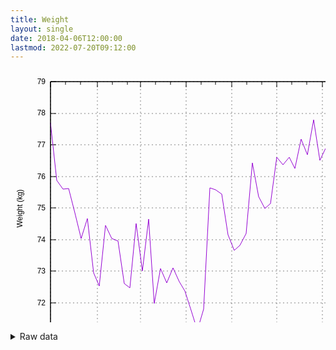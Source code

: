 ```yaml
---
title: Weight
layout: single
date: 2018-04-06T12:00:00
lastmod: 2022-07-20T09:12:00
---
```


<svg width="600" height="480" xmlns="http://www.w3.org/2000/svg"><path fill="none" d="M0 0h600v480H0z"/><path stroke="gray" stroke-dasharray="2,4" class="gridline" d="M64 422h511" fill="none" color="gray"/><g fill="none" color="#000" stroke="currentColor"><path stroke="#000" d="M64 422h9m502 0h-9"/><text transform="translate(56 426)" stroke="none" fill="#000" font-family="sans-serif" font-size="12" text-anchor="end"><tspan>71</tspan></text></g><path stroke="gray" stroke-dasharray="2,4" class="gridline" d="M64 372h511" fill="none" color="gray"/><g fill="none" color="#000" stroke="currentColor"><path stroke="#000" d="M64 372h9m502 0h-9"/><text transform="translate(56 376)" stroke="none" fill="#000" font-family="sans-serif" font-size="12" text-anchor="end"><tspan>72</tspan></text></g><path stroke="gray" stroke-dasharray="2,4" class="gridline" d="M64 321h511" fill="none" color="gray"/><g fill="none" color="#000" stroke="currentColor"><path stroke="#000" d="M64 321h9m502 0h-9"/><text transform="translate(56 325)" stroke="none" fill="#000" font-family="sans-serif" font-size="12" text-anchor="end"><tspan>73</tspan></text></g><path stroke="gray" stroke-dasharray="2,4" class="gridline" d="M64 271h511" fill="none" color="gray"/><g fill="none" color="#000" stroke="currentColor"><path stroke="#000" d="M64 271h9m502 0h-9"/><text transform="translate(56 275)" stroke="none" fill="#000" font-family="sans-serif" font-size="12" text-anchor="end"><tspan>74</tspan></text></g><path stroke="gray" stroke-dasharray="2,4" class="gridline" d="M64 220h511" fill="none" color="gray"/><g fill="none" color="#000" stroke="currentColor"><path stroke="#000" d="M64 220h9m502 0h-9"/><text transform="translate(56 224)" stroke="none" fill="#000" font-family="sans-serif" font-size="12" text-anchor="end"><tspan>75</tspan></text></g><path stroke="gray" stroke-dasharray="2,4" class="gridline" d="M64 170h511" fill="none" color="gray"/><g fill="none" color="#000" stroke="currentColor"><path stroke="#000" d="M64 170h9m502 0h-9"/><text transform="translate(56 174)" stroke="none" fill="#000" font-family="sans-serif" font-size="12" text-anchor="end"><tspan>76</tspan></text></g><path stroke="gray" stroke-dasharray="2,4" class="gridline" d="M64 119h511" fill="none" color="gray"/><g fill="none" color="#000" stroke="currentColor"><path stroke="#000" d="M64 119h9m502 0h-9"/><text transform="translate(56 123)" stroke="none" fill="#000" font-family="sans-serif" font-size="12" text-anchor="end"><tspan>77</tspan></text></g><path stroke="gray" stroke-dasharray="2,4" class="gridline" d="M64 69h511" fill="none" color="gray"/><g fill="none" color="#000" stroke="currentColor"><path stroke="#000" d="M64 69h9m502 0h-9"/><text transform="translate(56 72)" stroke="none" fill="#000" font-family="sans-serif" font-size="12" text-anchor="end"><tspan>78</tspan></text></g><path stroke="gray" stroke-dasharray="2,4" class="gridline" d="M64 18h511" fill="none" color="gray"/><g fill="none" color="#000" stroke="currentColor"><path stroke="#000" d="M64 18h9m502 0h-9"/><text transform="translate(56 22)" stroke="none" fill="#000" font-family="sans-serif" font-size="12" text-anchor="end"><tspan>79</tspan></text></g><path stroke="gray" stroke-dasharray="2,4" class="gridline" d="M64 422V18" fill="none" color="gray"/><g fill="none" color="#000" stroke="currentColor"><path stroke="#000" d="M64 422v-9m0-395v9"/><text transform="translate(64 444)" stroke="none" fill="#000" font-family="sans-serif" font-size="12" text-anchor="middle"><tspan>Jan</tspan></text></g><path stroke="#000" d="M88 422v-4m0-400v5m24 399v-4m0-400v5" fill="none" color="#000"/><path stroke="gray" stroke-dasharray="2,4" class="gridline" d="M139 422V18" fill="none" color="gray"/><g fill="none" color="#000" stroke="currentColor"><path stroke="#000" d="M139 422v-9m0-395v9"/><text transform="translate(139 444)" stroke="none" fill="#000" font-family="sans-serif" font-size="12" text-anchor="middle"><tspan>Feb</tspan></text></g><path stroke="#000" d="M163 422v-4m0-400v5m24 399v-4m0-400v5" fill="none" color="#000"/><path stroke="gray" stroke-dasharray="2,4" class="gridline" d="M208 422V18" fill="none" color="gray"/><g fill="none" color="#000" stroke="currentColor"><path stroke="#000" d="M208 422v-9m0-395v9"/><text transform="translate(208 444)" stroke="none" fill="#000" font-family="sans-serif" font-size="12" text-anchor="middle"><tspan>Mar</tspan></text></g><path stroke="#000" d="M232 422v-4m0-400v5m24 399v-4m0-400v5" fill="none" color="#000"/><path stroke="gray" stroke-dasharray="2,4" class="gridline" d="M281 422V18" fill="none" color="gray"/><g fill="none" color="#000" stroke="currentColor"><path stroke="#000" d="M281 422v-9m0-395v9"/><text transform="translate(281 444)" stroke="none" fill="#000" font-family="sans-serif" font-size="12" text-anchor="middle"><tspan>Apr</tspan></text></g><path stroke="#000" d="M305 422v-4m0-400v5m23 399v-4m0-400v5" fill="none" color="#000"/><path stroke="gray" stroke-dasharray="2,4" class="gridline" d="M354 422V18" fill="none" color="gray"/><g fill="none" color="#000" stroke="currentColor"><path stroke="#000" d="M354 422v-9m0-395v9"/><text transform="translate(354 444)" stroke="none" fill="#000" font-family="sans-serif" font-size="12" text-anchor="middle"><tspan>May</tspan></text></g><path stroke="#000" d="M378 422v-4m0-400v5m24 399v-4m0-400v5" fill="none" color="#000"/><path stroke="gray" stroke-dasharray="2,4" class="gridline" d="M426 422V18" fill="none" color="gray"/><g fill="none" color="#000" stroke="currentColor"><path stroke="#000" d="M426 422v-9m0-395v9"/><text transform="translate(426 444)" stroke="none" fill="#000" font-family="sans-serif" font-size="12" text-anchor="middle"><tspan>Jun</tspan></text></g><path stroke="#000" d="M450 422v-4m0-400v5m24 399v-4m0-400v5" fill="none" color="#000"/><path stroke="gray" stroke-dasharray="2,4" class="gridline" d="M499 422V18" fill="none" color="gray"/><g fill="none" color="#000" stroke="currentColor"><path stroke="#000" d="M499 422v-9m0-395v9"/><text transform="translate(499 444)" stroke="none" fill="#000" font-family="sans-serif" font-size="12" text-anchor="middle"><tspan>Jul</tspan></text></g><path stroke="#000" d="M523 422v-4m0-400v5m24 399v-4m0-400v5" fill="none" color="#000"/><path stroke="gray" stroke-dasharray="2,4" class="gridline" d="M572 422V18" fill="none" color="gray"/><g fill="none" color="#000" stroke="currentColor"><path stroke="#000" d="M572 422v-9m0-395v9"/><text transform="translate(572 444)" stroke="none" fill="#000" font-family="sans-serif" font-size="12" text-anchor="middle"><tspan>Aug</tspan></text></g><path stroke="#000" d="M64 18v404h511V18H64z" fill="none" color="#000"/><text transform="rotate(-90 120 101)" font-family="sans-serif" font-size="12" text-anchor="middle" color="#000"><tspan>Weight (kg)</tspan></text><text transform="translate(319 471)" font-family="sans-serif" font-size="12" text-anchor="middle" color="#000"><tspan>Month</tspan></text><path stroke="#9400D3" d="M64 84l10 92 10 14 9-1 10 39 10 41 10-32 10 87 9 21 10-97 10 21 10 4 10 68 9 7 10-103 10 76 10-83 9 135 10-56 10 23 10-24 10 22 9 15 10 31 10 32 10-34 10-194 9 3 10 7 10 65 10 25 9-8 10-19 10-113 10 54 10 19 9-8 10-74 10 12 10-12 9 18 10-47 10 25 10-56 10 65 9-19 10 10 10 28 10-42 10 39" fill="none" color="#000"/><path stroke="#000" d="M64 18v404h511V18H64z" fill="none" color="#000"/></svg>

<details><summary>Raw data</summary>
<pre>
2022-01-01,77.7
2022-01-02,78.3
2022-01-03,76.5
2022-01-04,76.3
2022-01-05,75.9
2022-01-06,76.0
2022-01-07,76.1
2022-01-08,75.6
2022-01-09,75.6
2022-01-10,75.5
2022-01-11,75.3
2022-01-14,75.2
2022-01-15,74.3
2022-01-16,74.9
2022-01-17,75.2
2022-01-18,74.0
2022-01-19,74.1
2022-01-20,74.7
2022-01-21,74.5
2022-01-22,73.7
2022-01-23,74.8
2022-01-24,74.5
2022-01-25,75.6
2022-01-26,73.4
2022-01-27,73.7
2022-01-28,74.4
2022-01-29,72.7
2022-01-30,73.4
2022-01-31,73.4
2022-02-01,73.2
2022-02-02,72.6
2022-02-03,72.7
2022-02-04,73.4
2022-02-05,72.9
2022-02-06,74.5
2022-02-07,74.2
2022-02-08,73.6
2022-02-09,74.1
2022-02-10,74.5
2022-02-11,73.9
2022-02-12,73.8
2022-02-13,74.6
2022-02-14,73.4
2022-02-15,74.0
2022-02-16,73.4
2022-02-17,73.6
2022-02-18,73.7
2022-02-19,72.6
2022-02-21,72.7
2022-02-22,72.7
2022-02-23,72.5
2022-02-24,72.3
2022-02-25,72.4
2022-02-26,71.6
2022-02-27,74.3
2022-02-28,74.4
2022-03-01,74.4
2022-03-02,73.7
2022-03-03,73.0
2022-03-04,72.9
2022-03-05,71.8
2022-03-06,74.1
2022-03-07,75.1
2022-03-08,73.1
2022-03-09,72.4
2022-03-10,73.2
2022-03-11,71.5
2022-03-12,73.3
2022-03-13,73.3
2022-03-14,74.2
2022-03-15,73.3
2022-03-16,73.0
2022-03-17,72.6
2022-03-18,73.2
2022-03-20,72.8
2022-03-21,73.7
2022-03-22,72.1
2022-03-23,72.4
2022-03-25,73.3
2022-03-26,72.2
2022-03-27,73.4
2022-03-28,72.3
2022-03-29,72.3
2022-03-30,72.3
2022-03-31,72.0
2022-04-01,72.5
2022-04-03,72.6
2022-04-04,71.7
2022-04-05,71.8
2022-04-06,72.0
2022-04-07,72.2
2022-04-08,71.5
2022-04-10,71.5
2022-04-11,72.0
2022-04-12,71.1
2022-04-13,71.8
2022-04-14,71.4
2022-04-15,72.5
2022-04-16,73.5
2022-04-17,75.5
2022-04-18,76.0
2022-04-19,77.0
2022-04-20,77.3
2022-04-21,75.8
2022-04-23,76.3
2022-04-24,77.0
2022-04-25,76.0
2022-04-26,74.3
2022-04-27,74.3
2022-04-28,74.0
2022-04-29,74.2
2022-04-30,73.9
2022-05-01,73.7
2022-05-02,73.8
2022-05-03,73.7
2022-05-04,73.8
2022-05-05,74.6
2022-05-06,74.5
2022-05-07,73.9
2022-05-08,73.9
2022-05-09,74.2
2022-05-10,74.2
2022-05-11,74.1
2022-05-13,74.4
2022-05-14,74.8
2022-05-15,76.8
2022-05-16,76.0
2022-05-17,75.2
2022-05-18,74.8
2022-05-19,74.9
2022-05-20,75.4
2022-05-21,75.1
2022-05-22,76.1
2022-05-23,76.0
2022-05-24,74.9
2022-05-25,75.3
2022-05-26,75.6
2022-05-27,76.1
2022-05-28,75.1
2022-05-29,75.6
2022-05-30,76.4
2022-05-31,75.9
2022-06-01,76.6
2022-06-02,76.5
2022-06-03,76.4
2022-06-04,77.3
2022-06-05,76.4
2022-06-06,76.9
2022-06-07,77.0
2022-06-08,76.1
2022-06-09,76.6
2022-06-10,76.2
2022-06-11,76.3
2022-06-12,76.6
2022-06-13,76.2
2022-06-14,76.4
2022-06-15,75.6
2022-06-16,76.5
2022-06-17,77.0
2022-06-18,77.2
2022-06-19,76.5
2022-06-20,78.0
2022-06-21,77.2
2022-06-22,76.3
2022-06-23,76.4
2022-06-25,77.4
2022-06-26,78.1
2022-06-27,77.9
2022-06-28,76.7
2022-06-29,76.4
2022-06-30,76.7
2022-07-01,77.3
2022-07-02,76.8
2022-07-03,76.3
2022-07-04,77.0
2022-07-05,76.1
2022-07-06,76.8
2022-07-07,76.7
2022-07-08,76.7
2022-07-09,76.8
2022-07-10,77.5
2022-07-11,77.1
2022-07-12,76.1
2022-07-13,76.8
2022-07-14,75.9
2022-07-15,76.5
2022-07-16,77.0
2022-07-17,77.1
2022-07-18,76.1
2022-07-19,76.0
2022-07-20,76.2
</pre></details>